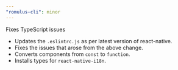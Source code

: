 ```yaml
---
"romulus-cli": minor
---
```


Fixes TypeScript issues

- Updates the `.eslintrc.js` as per latest version of react-native.
- Fixes the issues that arose from the above change.
- Converts components from `const` to `function`.
- Installs types for `react-native-i18n`.
